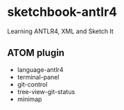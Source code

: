 # sketchbook-antlr4
Learning ANTLR4, XML and Sketch It

## ATOM plugin

* language-antlr4
* terminal-panel
* git-control
* tree-view-git-status
* minimap
